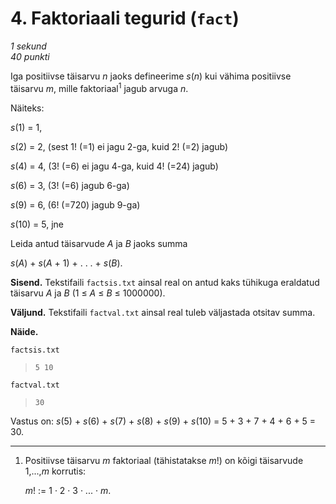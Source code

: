 # 4. Faktoriaali tegurid (`fact`)

*1 sekund*<br />
*40 punkti*

Iga positiivse täisarvu *n* jaoks defineerime *s*(*n*) kui vähima positiivse täisarvu *m*,
mille faktoriaal<sup>1</sup> jagub arvuga *n*.

Näiteks:

*s*(1) = 1,

*s*(2) = 2, (sest 1! (=1) ei jagu 2-ga, kuid 2! (=2) jagub)

*s*(4) = 4, (3! (=6) ei jagu 4-ga, kuid 4! (=24) jagub)

*s*(6) = 3, (3! (=6) jagub 6-ga)

*s*(9) = 6, (6! (=720) jagub 9-ga)

*s*(10) = 5, jne

Leida antud täisarvude *A* ja *B* jaoks summa

*s*(*A*) + *s*(*A* + 1) + . . . + *s*(*B*).

**Sisend.** Tekstifaili `factsis.txt` ainsal real on antud kaks tühikuga eraldatud täisarvu
*A* ja *B* (1 &le; *A* &le; *B* &le; 1000000).

**Väljund.** Tekstifaili `factval.txt` ainsal real tuleb väljastada otsitav summa.

**Näide.**

`factsis.txt`

>     5 10

`factval.txt`

>     30

Vastus on: *s*(5) + *s*(6) + *s*(7) + *s*(8) + *s*(9) + *s*(10) = 5 + 3 + 7 + 4 + 6 + 5 = 30.

---
1. Positiivse täisarvu *m* faktoriaal (tähistatakse *m*!) on kõigi täisarvude 1,...,*m* korrutis:

   *m*! := 1 · 2 · 3 · ... · *m*.
